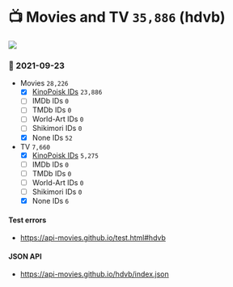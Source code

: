 # :tv: Movies and TV `35,886` (hdvb)

<a href="https://API-Movies.github.io"><img src="https://API-Movies.github.io/banner.png?cache"></a>

### :date: 2021-09-23
- Movies `28,226`
  - [x] <a href="https://API-Movies.github.io/hdvb/movie_kinopoisk_ids.json">KinoPoisk IDs</a> `23,886`
  - [ ] IMDb IDs `0`
  - [ ] TMDb IDs `0`
  - [ ] World-Art IDs `0`
  - [ ] Shikimori IDs `0`
  - [x] None IDs `52`
- TV `7,660`
  - [x] <a href="https://API-Movies.github.io/hdvb/tv_kinopoisk_ids.json">KinoPoisk IDs</a> `5,275`
  - [ ] IMDb IDs `0`
  - [ ] TMDb IDs `0`
  - [ ] World-Art IDs `0`
  - [ ] Shikimori IDs `0`
  - [x] None IDs `6`
#### Test errors
- <a href='https://api-movies.github.io/test.html#hdvb'>https://api-movies.github.io/test.html#hdvb</a>
#### JSON API
- <a href='https://api-movies.github.io/hdvb/index.json'>https://api-movies.github.io/hdvb/index.json</a>
